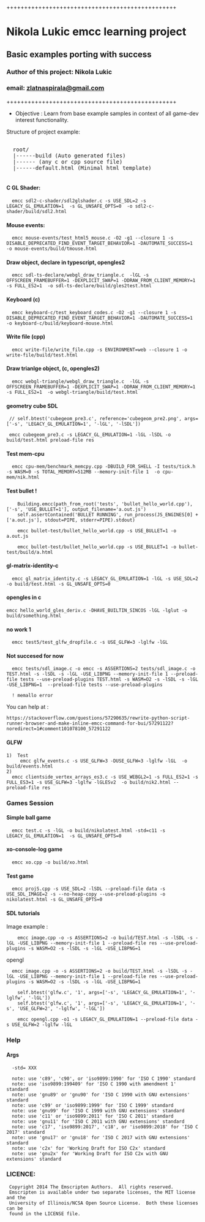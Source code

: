 
++++++++++++++++++++++++++++++++++++++++++++++++
 #    Nikola Lukic emcc learning project     #
 ##   Basic examples porting with success   ##
 ###  Author of this project: Nikola Lukic ###
 ###  email: zlatnaspirala@gmail.com       ###
++++++++++++++++++++++++++++++++++++++++++++++++

 - Objective : Learn from base example samples in context of all game-dev interest functionality.

 Structure of project example:

<pre>

  root/
  |------build (Auto generated files)
  |------<example_name> (any c or cpp source file)
  |------default.html (Minimal html template)

</pre>

#### C GL Shader: ####

```
  emcc sdl2-c-shader/sdl2glshader.c -s USE_SDL=2 -s LEGACY_GL_EMULATION=1  -s GL_UNSAFE_OPTS=0  -o sdl2-c-shader/build/sdl2.html
```

#### Mouse events: ####
```
  emcc mouse-events/test_html5_mouse.c -O2 -g1 --closure 1 -s DISABLE_DEPRECATED_FIND_EVENT_TARGET_BEHAVIOR=1 -DAUTOMATE_SUCCESS=1  -o mouse-events/build/tmouse.html
```

#### Draw object, declare in typescript, opengles2 ####
```
  emcc sdl-ts-declare/webgl_draw_triangle.c  -lGL -s OFFSCREEN_FRAMEBUFFER=1 -DEXPLICIT_SWAP=1 -DDRAW_FROM_CLIENT_MEMORY=1 -s FULL_ES2=1  -o sdl-ts-declare/build/gles2test.html
```

#### Keyboard (c) ####
```
  emcc keyboard-c/test_keyboard_codes.c -O2 -g1 --closure 1 -s DISABLE_DEPRECATED_FIND_EVENT_TARGET_BEHAVIOR=1 -DAUTOMATE_SUCCESS=1  -o keyboard-c/build/keyboard-mouse.html
```

#### Write file (cpp) ####
```
  emcc write-file/write_file.cpp -s ENVIRONMENT=web --closure 1 -o write-file/build/test.html
```

#### Draw trianlge object, (c, opengles2) ####
```
  emcc webgl-triangle/webgl_draw_triangle.c  -lGL -s OFFSCREEN_FRAMEBUFFER=1 -DEXPLICIT_SWAP=1 -DDRAW_FROM_CLIENT_MEMORY=1 -s FULL_ES2=1  -o webgl-triangle/build/test.html
```


#### geometry cube SDL ####

```
 // self.btest('cubegeom_pre3.c', reference='cubegeom_pre2.png', args=['-s', 'LEGACY_GL_EMULATION=1', '-lGL', '-lSDL'])

 emcc cubegeom_pre3.c -s LEGACY_GL_EMULATION=1 -lGL -lSDL -o build/test.html preload-file res

```

#### Test mem-cpu ####
```
  emcc cpu-mem/benchmark_memcpy.cpp -DBUILD_FOR_SHELL -I tests/tick.h -s WASM=0 -s TOTAL_MEMORY=512MB --memory-init-file 1  -o cpu-mem/nik.html
```

#### Test bullet ! ####
```
    Building.emcc(path_from_root('tests', 'bullet_hello_world.cpp'), ['-s', 'USE_BULLET=1'], output_filename='a.out.js')
    self.assertContained('BULLET RUNNING', run_process(JS_ENGINES[0] + ['a.out.js'], stdout=PIPE, stderr=PIPE).stdout)

    emcc bullet-test/bullet_hello_world.cpp -s USE_BULLET=1 -o a.out.js

    emcc bullet-test/bullet_hello_world.cpp -s USE_BULLET=1 -o bullet-test/build/a.html
```

#### gl-matrix-identity-c ####

```
  emcc gl_matrix_identity.c -s LEGACY_GL_EMULATION=1 -lGL -s USE_SDL=2 -o build/test.html -s GL_UNSAFE_OPTS=0
```

#### opengles in c ####
```
emcc hello_world_gles_deriv.c -DHAVE_BUILTIN_SINCOS -lGL -lglut -o build/something.html
```

#### no work 1 ####
```
  emcc test5/test_glfw_dropfile.c -s USE_GLFW=3 -lglfw -lGL
```

#### Not succesed for now ####

```
  emcc tests/sdl_image.c -o emcc -s ASSERTIONS=2 tests/sdl_image.c -o TEST.html -s -lSDL -s -lGL -USE_LIBPNG --memory-init-file 1 --preload-file tests --use-preload-plugins TEST.html -s WASM=O2 -s -lSDL -s -lGL -USE_LIBPNG=1  --preload-file tests --use-preload-plugins

  ! memallo error

```

   You can help at :

    https://stackoverflow.com/questions/57290635/rewrite-python-script-runner-browser-and-make-inline-emcc-command-for-bui/57291122?noredirect=1#comment101078100_57291122


#### GLFW ####

```
1)  Test
     emcc glfw_events.c -s USE_GLFW=3 -DUSE_GLFW=3 -lglfw -lGL  -o build/events.html
2)
  emcc clientside_vertex_arrays_es3.c -s USE_WEBGL2=1 -s FULL_ES2=1 -s FULL_ES3=1 -s USE_GLFW=3 -lglfw -lGLESv2  -o build/nik2.html --preload-file res

```

### Games Session ###

#### Simple ball game ####

 ```
   emcc test.c -s -lGL -o build/nikolatest.html -std=c11 -s LEGACY_GL_EMULATION=1  -s GL_UNSAFE_OPTS=0
 ```

#### xo-console-log game ####

```
  emcc xo.cpp -o build/xo.html
```

#### Test game ####

```
  emcc projS.cpp -s USE_SDL=2 -lSDL --preload-file data -s USE_SDL_IMAGE=2 -s --no-heap-copy --use-preload-plugins -o nikolatest.html -s GL_UNSAFE_OPTS=0
```

#### SDL tutorials ####

 Image example :
```
    emcc image.cpp -o -s ASSERTIONS=2 -o build/TEST.html -s -lSDL -s -lGL -USE_LIBPNG --memory-init-file 1 --preload-file res --use-preload-plugins -s WASM=O2 -s -lSDL -s -lGL -USE_LIBPNG=1
```

opengl
```
  emcc image.cpp -o -s ASSERTIONS=2 -o build/TEST.html -s -lSDL -s -lGL -USE_LIBPNG --memory-init-file 1 --preload-file res --use-preload-plugins -s WASM=O2 -s -lSDL -s -lGL -USE_LIBPNG=1

    self.btest('glfw.c', '1', args=['-s', 'LEGACY_GL_EMULATION=1', '-lglfw', '-lGL'])
    self.btest('glfw.c', '1', args=['-s', 'LEGACY_GL_EMULATION=1', '-s', 'USE_GLFW=2', '-lglfw', '-lGL'])

    emcc opengl.cpp -o1 -s LEGACY_GL_EMULATION=1 --preload-file data -s USE_GLFW=2 -lglfw -lGL
```

### Help ###

#### Args ####

```
  -std= XXX

  note: use 'c89', 'c90', or 'iso9899:1990' for 'ISO C 1990' standard
  note: use 'iso9899:199409' for 'ISO C 1990 with amendment 1' standard
  note: use 'gnu89' or 'gnu90' for 'ISO C 1990 with GNU extensions' standard
  note: use 'c99' or 'iso9899:1999' for 'ISO C 1999' standard
  note: use 'gnu99' for 'ISO C 1999 with GNU extensions' standard
  note: use 'c11' or 'iso9899:2011' for 'ISO C 2011' standard
  note: use 'gnu11' for 'ISO C 2011 with GNU extensions' standard
  note: use 'c17', 'iso9899:2017', 'c18', or 'iso9899:2018' for 'ISO C 2017' standard
  note: use 'gnu17' or 'gnu18' for 'ISO C 2017 with GNU extensions' standard
  note: use 'c2x' for 'Working Draft for ISO C2x' standard
  note: use 'gnu2x' for 'Working Draft for ISO C2x with GNU extensions' standard

```

### LICENCE: ###

```
 Copyright 2014 The Emscripten Authors.  All rights reserved.
 Emscripten is available under two separate licenses, the MIT license and the
 University of Illinois/NCSA Open Source License.  Both these licenses can be
 found in the LICENSE file.
```
